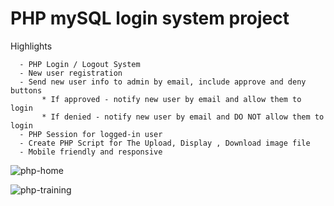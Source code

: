 # PHP mySQL login system project

 Highlights
 
      - PHP Login / Logout System 
      - New user registration
      - Send new user info to admin by email, include approve and deny buttons
           * If approved - notify new user by email and allow them to login
           * If denied - notify new user by email and DO NOT allow them to login  
      - PHP Session for logged-in user
      - Create PHP Script for The Upload, Display , Download image file
      - Mobile friendly and responsive
    
    
![php-home](https://user-images.githubusercontent.com/25110154/37807222-bb382e06-2e1a-11e8-8050-a196cccdd050.jpg)

![php-training](https://user-images.githubusercontent.com/25110154/37807221-bb1c7206-2e1a-11e8-970f-888a56574013.jpg)

